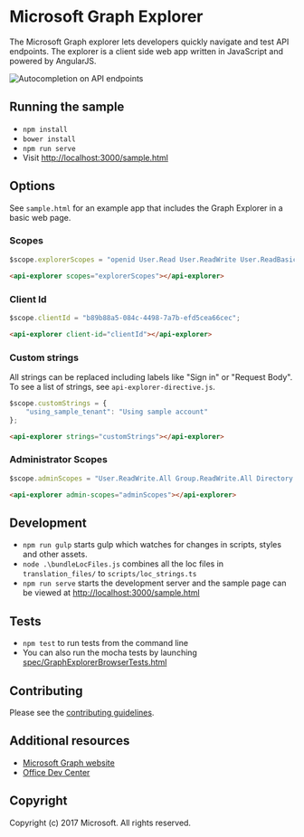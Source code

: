 # Microsoft Graph Explorer
The Microsoft Graph explorer lets developers quickly navigate and test API endpoints.  The explorer is a client side web app written in JavaScript and powered by AngularJS.


![Autocompletion on API endpoints](https://devofficestaging.blob.core.windows.net/media/Default/Blogs/ge-animated.gif)

## Running the sample
* `npm install`
* `bower install`
* `npm run serve`
* Visit [http://localhost:3000/sample.html](http://localhost:3000/sample.html)

## Options
See `sample.html` for an example app that includes the Graph Explorer in a basic web page.
### Scopes

```javascript
$scope.explorerScopes = "openid User.Read User.ReadWrite User.ReadBasic.All Mail.ReadWrite";
```

```html
<api-explorer scopes="explorerScopes"></api-explorer>
```

### Client Id

```javascript
$scope.clientId = "b89b88a5-084c-4498-7a7b-efd5cea66cec";

```
```html
<api-explorer client-id="clientId"></api-explorer>
```


### Custom strings
All strings can be replaced including labels like "Sign in" or "Request Body".  To see a list of strings, see `api-explorer-directive.js`.


```javascript
$scope.customStrings = {
    "using_sample_tenant": "Using sample account"
};

```
```html
<api-explorer strings="customStrings"></api-explorer>
```

### Administrator Scopes

```javascript
$scope.adminScopes = "User.ReadWrite.All Group.ReadWrite.All Directory.ReadWrite.All Directory.AccessAsUser.All IdentityRiskEvent.Read.All"
```
```html
<api-explorer admin-scopes="adminScopes"></api-explorer>
```



## Development
* `npm run gulp` starts gulp which watches for changes in scripts, styles and other assets. 
* `node .\bundleLocFiles.js` combines all the loc files in `translation_files/` to `scripts/loc_strings.ts`
* `npm run serve` starts the development server and the sample page can be viewed at [http://localhost:3000/sample.html](http://localhost:3000/sample.html)

## Tests
* `npm test` to run tests from the command line
* You can also run the mocha tests by launching [spec/GraphExplorerBrowserTests.html](spec/GraphExplorerBrowserTests.html)

## Contributing
Please see the [contributing guidelines](CONTRIBUTING.md).

## Additional resources
* [Microsoft Graph website](https://graph.microsoft.io)
* [Office Dev Center](http://dev.office.com/)

## Copyright
Copyright (c) 2017 Microsoft. All rights reserved.
